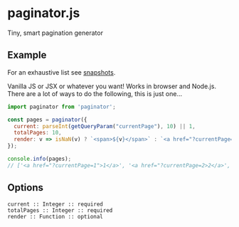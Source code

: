 # paginator.js
Tiny, smart pagination generator

## Example
For an exhaustive list see [snapshots](https://github.com/aef-/paginator.js/blob/master/__snapshots__/paginator.js).

Vanilla JS or JSX or whatever you want! Works in browser and Node.js. There are a lot of ways to do the following, this is just one...
```js
import paginator from 'paginator';

const pages = paginator({
  current: parseInt(getQueryParam("currentPage"), 10) || 1,
  totalPages: 10,
  render: v => isNaN(v) ? `<span>${v}</span>` : `<a href="?currentPage=${v}">${v}</a>`
});

console.info(pages);
// ['<a href="?currentPage=1">1</a>', '<a href="?currentPage=2>2</a>', '<a href="?currentPage=3">3</a>', '<span>...</span>', '<a href="?currentPage=10">10</a>'] 
```

## Options
```
current :: Integer :: required
totalPages :: Integer :: required
render :: Function :: optional
```
